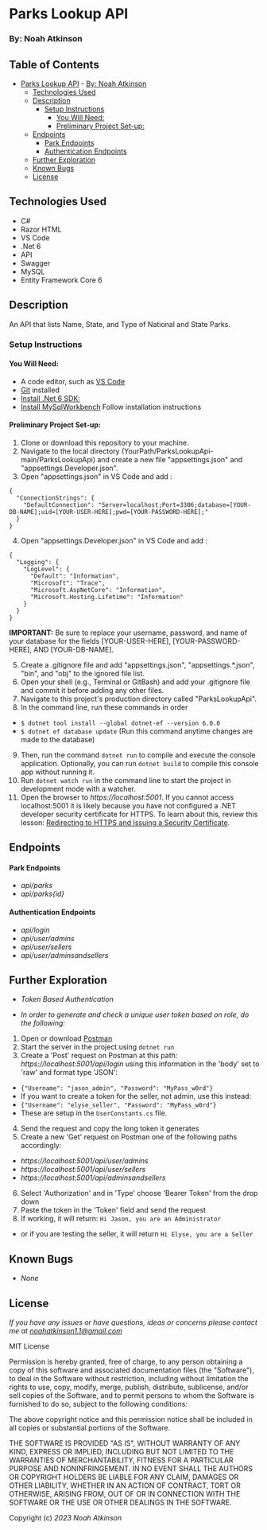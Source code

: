   # Parks Lookup API
  ### By: Noah Atkinson

  ## Table of Contents
- [Parks Lookup API](#parks-lookup-api)
      - [By: Noah Atkinson](#by-noah-atkinson)
  - [Technologies Used](#technologies-used)
  - [Description](#description)
    - [Setup Instructions](#setup-instructions)
      - [You Will Need:](#you-will-need)
      - [Preliminary Project Set-up:](#preliminary-project-set-up)
  - [Endpoints](#endpoints)
      - [Park Endpoints](#park-endpoints)
      - [Authentication Endpoints](#authentication-endpoints)
  - [Further Exploration](#further-exploration)
  - [Known Bugs](#known-bugs)
  - [License](#license)


## Technologies Used

* C#
* Razor HTML
* VS Code
* .Net 6
* API
* Swagger
* MySQL
* Entity Framework Core 6

## Description
An API that lists Name, State, and Type of National and State Parks. 

### Setup Instructions

#### You Will Need: 

* A code editor, such as [VS Code](https://code.visualstudio.com/)
* [Git](https://github.com/) installed
* [Install .Net 6 SDK:](https://www.learnhowtoprogram.com/c-and-net/getting-started-with-c/installing-c-and-net)
* [Install MySqlWorkbench](https://www.mysql.com/products/workbench/) Follow installation instructions 


#### Preliminary Project Set-up:
1. Clone or download this repository to your machine.
2. Navigate to the local directory (YourPath/ParksLookupApi-main/ParksLookupApi) and create a new file "appsettings.json" and "appsettings.Developer.json".
3. Open "appsettings.json" in VS Code and add :
  ```
  {
    "ConnectionStrings": {
      "DefaultConnection": "Server=localhost;Port=3306;database=[YOUR-DB-NAME];uid=[YOUR-USER-HERE];pwd=[YOUR-PASSWORD-HERE];"
    }
  }
  ```
4. Open "appsettings.Developer.json" in VS Code and add :
  ```
  {
    "Logging": {
      "LogLevel": {
        "Default": "Information",
        "Microsoft": "Trace",
        "Microsoft.AspNetCore": "Information",
        "Microsoft.Hosting.Lifetime": "Information"
      }
    }
  }
  ```

**IMPORTANT:** Be sure to replace your username, password, and name of your database for the fields [YOUR-USER-HERE], [YOUR-PASSWORD-HERE], AND [YOUR-DB-NAME].

5. Create a .gitignore file and add "appsettings.json", "appsettings.*.json", "bin", and "obj" to the ignored file list.  
6. Open your shell (e.g., Terminal or GitBash) and add your .gitignore file and commit it before adding any other files. 
7. Navigate to this project's production directory called "ParksLookupApi". 
8. In the command line, run these commands in order
 * `$ dotnet tool install --global dotnet-ef --version 6.0.0` 
 * `$ dotnet ef database update` (Run this command anytime changes are made to the database)
 
9. Then, run the command `dotnet run` to compile and execute the console application. Optionally, you can run `dotnet build` to compile this console app without running it.
10. Run `dotnet watch run` in the command line to start the project in development mode with a watcher.
11. Open the browser to _https://localhost:5001_. If you cannot access localhost:5001 it is likely because you have not configured a .NET developer security certificate for HTTPS. To learn about this, review this lesson: [Redirecting to HTTPS and Issuing a Security Certificate](https://www.learnhowtoprogram.com/c-and-net/basic-web-applications/redirecting-to-https-and-issuing-a-security-certificate).

## Endpoints

#### Park Endpoints

* _api/parks_
* _api/parks{id}_

#### Authentication Endpoints

* _api/login_
* _api/user/admins_
* _api/user/sellers_
* _api/user/adminsandsellers_

## Further Exploration

* _Token Based Authentication_

* _In order to generate and check a unique user token based on role, do the following:_

1. Open or download [Postman](https://www.postman.com/downloads/)
2. Start the server in the project using `dotnet run`
3. Create a 'Post' request on Postman at this path: _https://localhost:5001/api/login_ 
using this information in the 'body' set to 'raw' and format type 'JSON':

* ```{"Username": "jason_admin", "Password": "MyPass_w0rd"}```
* If you want to create a token for the seller, not admin, use this instead:
* ```{"Username": "elyse_seller", "Password": "MyPass_w0rd"}```
* These are setup in the `UserConstants.cs` file.

4. Send the request and copy the long token it generates
5. Create a new 'Get' request on Postman one of the following paths accordingly:

* _https://localhost:5001/api/user/admins_
* _https://localhost:5001/api/user/sellers_
* _https://localhost:5001/api/adminsandsellers_

6. Select 'Authorization' and in 'Type' choose 'Bearer Token' from the drop down
7. Paste the token in the 'Token' field and send the request
8. If working, it will return: ```Hi Jason, you are an Administrator```
* or if you are testing the seller, it will return ```Hi Elyse, you are a Seller```


## Known Bugs

* _None_

## License

_If you have any issues or have questions, ideas or concerns please contact me at [noahatkinson1.1@gmail.com](mailto:noahatkinson1.1@gmail.com)_

MIT License

Permission is hereby granted, free of charge, to any person obtaining a copy
of this software and associated documentation files (the "Software"), to deal
in the Software without restriction, including without limitation the rights
to use, copy, modify, merge, publish, distribute, sublicense, and/or sell
copies of the Software, and to permit persons to whom the Software is
furnished to do so, subject to the following conditions:

The above copyright notice and this permission notice shall be included in all
copies or substantial portions of the Software.

THE SOFTWARE IS PROVIDED "AS IS", WITHOUT WARRANTY OF ANY KIND, EXPRESS OR
IMPLIED, INCLUDING BUT NOT LIMITED TO THE WARRANTIES OF MERCHANTABILITY,
FITNESS FOR A PARTICULAR PURPOSE AND NONINFRINGEMENT. IN NO EVENT SHALL THE
AUTHORS OR COPYRIGHT HOLDERS BE LIABLE FOR ANY CLAIM, DAMAGES OR OTHER
LIABILITY, WHETHER IN AN ACTION OF CONTRACT, TORT OR OTHERWISE, ARISING FROM,
OUT OF OR IN CONNECTION WITH THE SOFTWARE OR THE USE OR OTHER DEALINGS IN THE
SOFTWARE.

Copyright (c) _2023_ _Noah Atkinson_